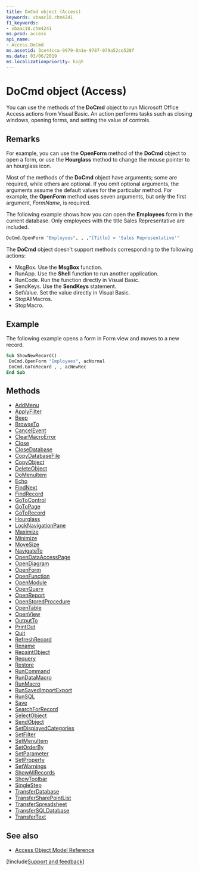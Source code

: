 ```yaml
---
title: DoCmd object (Access)
keywords: vbaac10.chm4241
f1_keywords:
- vbaac10.chm4241
ms.prod: access
api_name:
- Access.DoCmd
ms.assetid: 3ce44cca-9979-0a1e-9787-079a52ce528f
ms.date: 03/06/2019
ms.localizationpriority: high
---
```



# DoCmd object (Access)

You can use the methods of the **DoCmd** object to run Microsoft Office Access actions from Visual Basic. An action performs tasks such as closing windows, opening forms, and setting the value of controls.


## Remarks

For example, you can use the **OpenForm** method of the **DoCmd** object to open a form, or use the **Hourglass** method to change the mouse pointer to an hourglass icon.

Most of the methods of the **DoCmd** object have arguments; some are required, while others are optional. If you omit optional arguments, the arguments assume the default values for the particular method. For example, the **OpenForm** method uses seven arguments, but only the first argument, _FormName_, is required. 

The following example shows how you can open the **Employees** form in the current database. Only employees with the title Sales Representative are included.

```vb
DoCmd.OpenForm "Employees", , ,"[Title] = 'Sales Representative'"
```

The **DoCmd** object doesn't support methods corresponding to the following actions:
    
- MsgBox. Use the **MsgBox** function.    
- RunApp. Use the **Shell** function to run another application.    
- RunCode. Run the function directly in Visual Basic.   
- SendKeys. Use the **SendKeys** statement.   
- SetValue. Set the value directly in Visual Basic.   
- StopAllMacros.   
- StopMacro.
    

## Example

The following example opens a form in Form view and moves to a new record.

```vb
Sub ShowNewRecord() 
 DoCmd.OpenForm "Employees", acNormal 
 DoCmd.GoToRecord , , acNewRec 
End Sub
```


## Methods

- [AddMenu](Access.DoCmd.AddMenu.md)
- [ApplyFilter](Access.DoCmd.ApplyFilter.md)
- [Beep](Access.DoCmd.Beep.md)
- [BrowseTo](Access.DoCmd.BrowseTo.md)
- [CancelEvent](Access.DoCmd.CancelEvent.md)
- [ClearMacroError](Access.DoCmd.ClearMacroError.md)
- [Close](Access.DoCmd.Close.md)
- [CloseDatabase](Access.DoCmd.CloseDatabase.md)
- [CopyDatabaseFile](Access.DoCmd.CopyDatabaseFile.md)
- [CopyObject](Access.DoCmd.CopyObject.md)
- [DeleteObject](Access.DoCmd.DeleteObject.md)
- [DoMenuItem](Access.DoCmd.DoMenuItem.md)
- [Echo](Access.DoCmd.Echo.md)
- [FindNext](Access.DoCmd.FindNext.md)
- [FindRecord](Access.DoCmd.FindRecord.md)
- [GoToControl](Access.DoCmd.GoToControl.md)
- [GoToPage](Access.DoCmd.GoToPage.md)
- [GoToRecord](Access.DoCmd.GoToRecord.md)
- [Hourglass](Access.DoCmd.Hourglass.md)
- [LockNavigationPane](Access.DoCmd.LockNavigationPane.md)
- [Maximize](Access.DoCmd.Maximize.md)
- [Minimize](Access.DoCmd.Minimize.md)
- [MoveSize](Access.DoCmd.MoveSize.md)
- [NavigateTo](Access.DoCmd.NavigateTo.md)
- [OpenDataAccessPage](Access.DoCmd.OpenDataAccessPage.md)
- [OpenDiagram](Access.DoCmd.OpenDiagram.md)
- [OpenForm](Access.DoCmd.OpenForm.md)
- [OpenFunction](Access.DoCmd.OpenFunction.md)
- [OpenModule](Access.DoCmd.OpenModule.md)
- [OpenQuery](Access.DoCmd.OpenQuery.md)
- [OpenReport](Access.DoCmd.OpenReport.md)
- [OpenStoredProcedure](Access.DoCmd.OpenStoredProcedure.md)
- [OpenTable](Access.DoCmd.OpenTable.md)
- [OpenView](Access.DoCmd.OpenView.md)
- [OutputTo](Access.DoCmd.OutputTo.md)
- [PrintOut](Access.DoCmd.PrintOut.md)
- [Quit](Access.DoCmd.Quit.md)
- [RefreshRecord](Access.DoCmd.RefreshRecord.md)
- [Rename](Access.DoCmd.Rename.md)
- [RepaintObject](Access.DoCmd.RepaintObject.md)
- [Requery](Access.DoCmd.Requery.md)
- [Restore](Access.DoCmd.Restore.md)
- [RunCommand](Access.DoCmd.RunCommand.md)
- [RunDataMacro](Access.DoCmd.RunDataMacro.md)
- [RunMacro](Access.DoCmd.RunMacro.md)
- [RunSavedImportExport](Access.DoCmd.RunSavedImportExport.md)
- [RunSQL](Access.DoCmd.RunSQL.md)
- [Save](Access.DoCmd.Save.md)
- [SearchForRecord](Access.DoCmd.SearchForRecord.md)
- [SelectObject](Access.DoCmd.SelectObject.md)
- [SendObject](Access.DoCmd.SendObject.md)
- [SetDisplayedCategories](Access.DoCmd.SetDisplayedCategories.md)
- [SetFilter](Access.DoCmd.SetFilter.md)
- [SetMenuItem](Access.DoCmd.SetMenuItem.md)
- [SetOrderBy](Access.DoCmd.SetOrderBy.md)
- [SetParameter](Access.DoCmd.SetParameter.md)
- [SetProperty](Access.DoCmd.SetProperty.md)
- [SetWarnings](Access.DoCmd.SetWarnings.md)
- [ShowAllRecords](Access.DoCmd.ShowAllRecords.md)
- [ShowToolbar](Access.DoCmd.ShowToolbar.md)
- [SingleStep](Access.DoCmd.SingleStep.md)
- [TransferDatabase](Access.DoCmd.TransferDatabase.md)
- [TransferSharePointList](Access.DoCmd.TransferSharePointList.md)
- [TransferSpreadsheet](Access.DoCmd.TransferSpreadsheet.md)
- [TransferSQLDatabase](Access.DoCmd.TransferSQLDatabase.md)
- [TransferText](Access.DoCmd.TransferText.md)

## See also

- [Access Object Model Reference](overview/Access/object-model.md)


[!include[Support and feedback](~/includes/feedback-boilerplate.md)]
